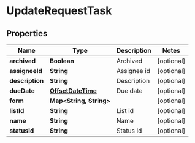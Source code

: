 
# UpdateRequestTask

## Properties
Name | Type | Description | Notes
------------ | ------------- | ------------- | -------------
**archived** | **Boolean** | Archived |  [optional]
**assigneeId** | **String** | Assignee id |  [optional]
**description** | **String** | Description |  [optional]
**dueDate** | [**OffsetDateTime**](OffsetDateTime.md) | Due date |  [optional]
**form** | **Map&lt;String, String&gt;** |  |  [optional]
**listId** | **String** | List id |  [optional]
**name** | **String** | Name |  [optional]
**statusId** | **String** | Status Id |  [optional]




